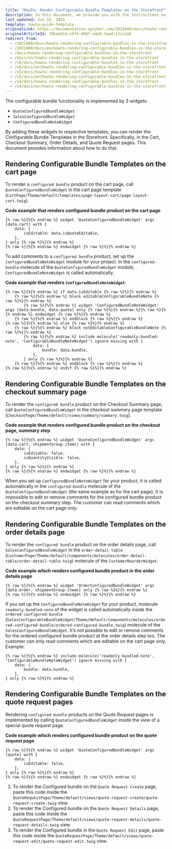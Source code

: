 ```yaml
---
title: "HowTo: Render Configurable Bundle Templates on the Storefront"
description: In this document, we provide you with the instructions on how to render Configurable Bundle Templates in Spryker Storefront on the Cart, Checkout Summary, Order details, and Quote Request pages.
last_updated: Jun 16, 2021
template: howto-guide-template
originalLink: https://documentation.spryker.com/2021080/docs/howto-rendering-configurable-bundles-in-the-storefront
originalArticleId: 76baed14-c6f4-49df-a4e9-3aadc13cc3a6
redirect_from:
  - /2021080/docs/howto-rendering-configurable-bundles-in-the-storefront
  - /2021080/docs/en/howto-rendering-configurable-bundles-in-the-storefront
  - /docs/howto-rendering-configurable-bundles-in-the-storefront
  - /docs/en/howto-rendering-configurable-bundles-in-the-storefront
  - /v6/docs/howto-rendering-configurable-bundles-in-the-storefront
  - /v6/docs/en/howto-rendering-configurable-bundles-in-the-storefront      
  - /v5/docs/howto-rendering-configurable-bundles-in-the-storefront
  - /v5/docs/en/howto-rendering-configurable-bundles-in-the-storefront
  - /v4/docs/howto-rendering-configurable-bundles-in-the-storefront
  - /v4/docs/en/howto-rendering-configurable-bundles-in-the-storefront
---
```


The configurable bundle functionality is implemented by 3 widgets:

* `QuoteConfiguredBundleWidget`
* `SalesConfiguredBundleWidget`
* `ConfiguredBundleNoteWidget`

By adding these widgets to respective templates, you can render the Configurable Bundle Templates in the Storefront. Specifically, in the Cart, Checkout Summary, Order Details, and Quote Request pages. This document provides information about how to do that.

## Rendering Configurable Bundle Templates on the cart page

To render a `configured bundle` product on the cart page, call `QuoteConfiguredBundleWidget` in the cart page template (`CartPage/Theme/default/templates/page-layout-cart/page-layout-cart.twig`).

**Code example that renders configured bundle product on the cart page**

```twig
{% raw %}{%{% endraw %} widget 'QuoteConfiguredBundleWidget' args [data.cart] with {
    data: {
        isEditable: data.isQuoteEditable,
    },
} only {% raw %}%}{% endraw %}
{% raw %}{%{% endraw %} endwidget {% raw %}%}{% endraw %}
```

To add comments to a `configured bundle` product, set up the `ConfiguredBundleNoteWidget` module for your project. In the `configured-bundle` molecule of the `QuoteConfiguredBundleWidget` module, `ConfiguredBundleNoteWidget` is called automatically.

**Code example that renders `ConfiguredBundleNoteWidget`**:

```twig
{% raw %}{%{% endraw %} if data.isEditable {% raw %}%}{% endraw %}
    {% raw %}{%{% endraw %} block editableConfigurableBundleNote {% raw %}%}{% endraw %}
        {% raw %}{%{% endraw %} widget 'ConfiguredBundleNoteWidget' args [data.bundle, data.quote] only {% raw %}%}{% endraw %}{% raw %}{%{% endraw %} endwidget {% raw %}%}{% endraw %}
    {% raw %}{%{% endraw %} endblock {% raw %}%}{% endraw %}
{% raw %}{%{% endraw %} else {% raw %}%}{% endraw %}
    {% raw %}{%{% endraw %} block notEditableConfigurableBundleNote {% raw %}%}{% endraw %}
        {% raw %}{%{% endraw %} include molecule('readonly-bundled-note', 'ConfigurableBundleNoteWidget') ignore missing with {
            data: {
                bundle: data.bundle,
            },
        } only {% raw %}%}{% endraw %}
    {% raw %}{%{% endraw %} endblock {% raw %}%}{% endraw %}
{% raw %}{%{% endraw %} endif {% raw %}%}{% endraw %}
```

## Rendering Configurable Bundle Templates on the checkout summary page

To render the `configured bundle` product on the Checkout Summary page, call `QuoteConfiguredBundleWidget` in the checkout summary page template (`CheckoutPage/Theme/default/views/summary/summary.twig`).

**Code example that renders configured bundle product on the checkout page, summary step**

```twig
{% raw %}{%{% endraw %} widget 'QuoteConfiguredBundleWidget' args [data.cart, shipmentGroup.items] with {
    data: {
        isEditable: false,
        isQuantityVisible: false,
    },
} only {% raw %}%}{% endraw %}
{% raw %}{%{% endraw %} endwidget {% raw %}%}{% endraw %}
```

When you set up `ConfiguredBundleNoteWidget` for your product, it is called automatically in the `configured-bundle` molecule of the `QuoteConfiguredBundleWidget` (the same example as for the cart page). It is impossible to edit or remove comments for the configured bundle product on the checkout summary step. The customer can read comments which are editable on the cart page only.

## Rendering Configurable Bundle Templates on the order details page

To render the `configured bundle` product on the order details page, call `SalesConfiguredBundleWidget` in the `order-detail-table` (`CustomerPage/Theme/default/components/molecules/order-detail-table/order-detail-table.twig`) molecule of the `CustomerReorderWidget`.

**Code example which renders configured bundle product in the order details page**

```twig
{% raw %}{%{% endraw %} widget 'OrderConfiguredBundleWidget' args [data.order, shipmentGroup.items] only {% raw %}%}{% endraw %}
{% raw %}{%{% endraw %} endwidget {% raw %}%}{% endraw %}
```

If you set up the `ConfiguredBundleNoteWidget` for your product, molecule `readonly-bundled-note` of the widget is called automatically inside the `ordered-configured-bundle` (`SalesConfigurableBundleWidget/Theme/default/components/molecules/ordered-configured-bundle/ordered-configured-bundle.twig`) molecule of the `SalesConfiguredBundleWidget`.
It’s not possible to edit or remove comments for the ordered configured bundle product at the order details step too. The customer can only read comments which are editable on the cart page only. Example:

```twig
{% raw %}{%{% endraw %} include molecule('readonly-bundled-note', 'ConfigurableBundleNoteWidget') ignore missing with {
    data: {
        bundle: data.bundle,
    },
} only {% raw %}%}{% endraw %}
```

## Rendering Configurable Bundle Templates on the quote request pages

Rendering `configured bundle` products on the Quote Request pages is implemented by calling `QuoteConfiguredBundleWidget` inside the *view* of a special quote request page.

**Code example which renders configured bundle product on the quote request page**

```twig
{% raw %}{%{% endraw %} widget 'QuoteConfiguredBundleWidget' args [quote] with {
    data: {
        isEditable: false,
    },
} only {% raw %}%}{% endraw %}
{% raw %}{%{% endraw %} endwidget {% raw %}%}{% endraw %}
```

1. To render the Configured bundle on the `Quote Request Create` page, paste this code inside the `QuoteRequestPage/Theme/default/views/quote-request-create/quote-request-create.twig` view.
2. To render the Configured bundle on the `Quote Request Details` page, paste this code inside the `QuoteRequestPage/Theme/default/views/quote-request-details/quote-request-details.twig` view.
3. To render the Configured bundle in the `Quote Request Edit` page, paste this code inside the `QuoteRequestPage/Theme/default/views/quote-request-edit/quote-request-edit.twig` view.

